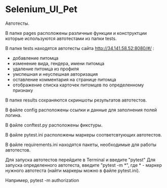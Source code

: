 # Selenium_UI_Pet
Автотесты.

В папке pages расположены различные функции и конструктции которые используются автотестами из папки tests.

В папке tests находятся автотесты сайта http://34.141.58.52:8080/#/ :
  - добавление питомца
  - изменение вида, гендера, имени питомца
  - удаление питомца из профиля
  - умспешная и неуспешная авторизация
  - оставление комментария на странице питомца
  - отображение списка карточек питомцев по определенному признаку
  
В папке results сохраняются скриншоты результатов автотестов.

В файле config расположены ссылки и данные для заполнения полей логина.

В файле conftest.py расположены фикстуры.

В файле pytest.ini расположены маркеры соответсвтующих автотестов.

В файле requirements.ini находятся пакеты, необходимые для работы автотестов.

Для запуска автотестов перейдите в Terminal и введите "pytest" Для запуска определенного автотеста, введите "pytest -m *", где * - маркер нужного автотеста (найти маркеры можно в файле pytest.ini).

Например, pytest -m authorization
